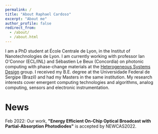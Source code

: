 ```yaml
---
permalink: /
title: "About Raphael Cardoso"
excerpt: "About me"
author_profile: false
redirect_from: 
  - /about/
  - /about.html
---
```


I am a PhD student at École Centrale de Lyon, in the Institut of Nanotechnologies de Lyon. I am currently working with professor Ian O'Connor (ECL/INL) and Sébastien Le Beux (Concordia) on photonic computing with phase-change materials at the [Heterogeneous Systems Design]([https://inl.cnrs.fr/](https://inl.cnrs.fr/en/heterogeneous-systems-design/)) group. I received my B.E. degree at the Universidade Federal de Sergipe (Brazil) and had my Masters in the same institution. My research interests cover emergent computing technologies and algorithms, analog computing, sensors and electronic instrumentation.

News
======
Feb 2022: Our work, **"Energy Efficient On-Chip Optical Broadcast with Partial-Absorption Photodiodes"** is accepted by NEWCAS2022.
